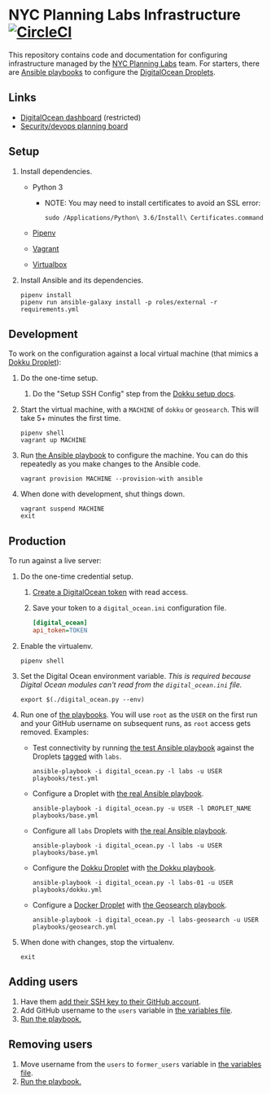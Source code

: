 # NYC Planning Labs Infrastructure [![CircleCI](https://circleci.com/gh/NYCPlanning/labs-infrastructure.svg?style=svg&circle-token=b893927d9ce5a4f3b386408a83cc52ba5aa02ef4)](https://circleci.com/gh/NYCPlanning/labs-infrastructure)

This repository contains code and documentation for configuring infrastructure managed by the [NYC Planning Labs](https://planninglabs.nyc/) team. For starters, there are [Ansible playbooks](https://docs.ansible.com/ansible/latest/user_guide/playbooks_intro.html) to configure the [DigitalOcean Droplets](https://www.digitalocean.com/products/droplets/).

## Links

* [DigitalOcean dashboard](https://cloud.digitalocean.com/dashboard?i=266877) (restricted)
* [Security/devops planning board](https://trello.com/b/35BrYfqh/planning-labs)

## Setup

1. Install dependencies.
    * Python 3
        * NOTE: You may need to install certificates to avoid an SSL error:

            ```shell
            sudo /Applications/Python\ 3.6/Install\ Certificates.command
            ```

    * [Pipenv](https://docs.pipenv.org)
    * [Vagrant](https://www.vagrantup.com/)
    * [Virtualbox](https://www.virtualbox.org/)
1. Install Ansible and its dependencies.

    ```shell
    pipenv install
    pipenv run ansible-galaxy install -p roles/external -r requirements.yml
    ```

## Development

To work on the configuration against a local virtual machine (that mimics a [Dokku Droplet](https://www.digitalocean.com/products/one-click-apps/dokku/)):

1. Do the one-time setup.
    1. Do the "Setup SSH Config" step from the [Dokku setup docs](http://dokku.viewdocs.io/dokku/getting-started/install/vagrant/).
1. Start the virtual machine, with a `MACHINE` of `dokku` or `geosearch`. This will take 5+ minutes the first time.

    ```shell
    pipenv shell
    vagrant up MACHINE
    ```

1. Run [the Ansible playbook](playbooks/base.yml) to configure the machine. You can do this repeatedly as you make changes to the Ansible code.

    ```shell
    vagrant provision MACHINE --provision-with ansible
    ```

1. When done with development, shut things down.

    ```shell
    vagrant suspend MACHINE
    exit
    ```

## Production

To run against a live server:

1. Do the one-time credential setup.
    1. [Create a DigitalOcean token](https://www.digitalocean.com/docs/api/create-personal-access-token/) with read access.
    1. Save your token to a `digital_ocean.ini` configuration file.

        ```ini
        [digital_ocean]
        api_token=TOKEN
        ```

1. Enable the virtualenv.

    ```shell
    pipenv shell
    ```

1. Set the Digital Ocean environment variable. _This is required because Digital Ocean modules can't read from the `digital_ocean.ini` file._

    ```shell
    export $(./digital_ocean.py --env)
    ```

1. Run one of [the playbooks](playbooks). You will use `root` as the `USER` on the first run and your GitHub username on subsequent runs, as `root` access gets removed. Examples:
    * Test connectivity by running [the test Ansible playbook](playbooks/test.yml) against the Droplets [tagged](https://www.digitalocean.com/docs/droplets/how-to/tag/) with `labs`.

        ```shell
        ansible-playbook -i digital_ocean.py -l labs -u USER playbooks/test.yml
        ```

    * Configure a Droplet with [the real Ansible playbook](playbooks/base.yml).

        ```shell
        ansible-playbook -i digital_ocean.py -u USER -l DROPLET_NAME playbooks/base.yml
        ```

    * Configure all `labs` Droplets with [the real Ansible playbook](playbooks/base.yml).

        ```shell
        ansible-playbook -i digital_ocean.py -l labs -u USER playbooks/base.yml
        ```

    * Configure the [Dokku Droplet](http://dokku.viewdocs.io/dokku/getting-started/install/digitalocean/) with [the Dokku playbook](playbooks/dokku.yml).

        ```shell
        ansible-playbook -i digital_ocean.py -l labs-01 -u USER playbooks/dokku.yml
        ```

    * Configure a [Docker Droplet](https://www.digitalocean.com/products/one-click-apps/docker/) with [the Geosearch playbook](playbooks/geosearch.yml).

        ```shell
        ansible-playbook -i digital_ocean.py -l labs-geosearch -u USER playbooks/geosearch.yml
        ```

1. When done with changes, stop the virtualenv.

    ```shell
    exit
    ```

## Adding users

1. Have them [add their SSH key to their GitHub account](https://help.github.com/articles/adding-a-new-ssh-key-to-your-github-account/).
1. Add GitHub username to the `users` variable in [the variables file](roles/internal/common/defaults/main.yml).
1. [Run the playbook.](#production)

## Removing users

1. Move username from the `users` to `former_users` variable in [the variables file](roles/internal/common/defaults/main.yml).
1. [Run the playbook.](#production)

